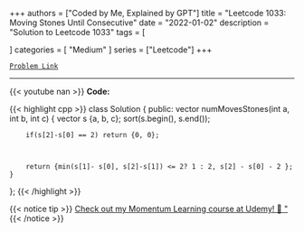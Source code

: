 
+++
authors = ["Coded by Me, Explained by GPT"]
title = "Leetcode 1033: Moving Stones Until Consecutive"
date = "2022-01-02"
description = "Solution to Leetcode 1033"
tags = [
    
]
categories = [
    "Medium"
]
series = ["Leetcode"]
+++



[`Problem Link`](https://leetcode.com/problems/moving-stones-until-consecutive/description/)

---
{{< youtube nan >}}
**Code:**

{{< highlight cpp >}}
class Solution {
public:
    vector<int> numMovesStones(int a, int b, int c) {
        vector<int> s {a, b, c};
        sort(s.begin(), s.end());
        
        if(s[2]-s[0] == 2) return {0, 0};
        
        
        
        return {min(s[1]- s[0], s[2]-s[1]) <= 2? 1 : 2, s[2] - s[0] - 2 };
    }
};
{{< /highlight >}}



{{< notice tip >}}
[Check out my Momentum Learning course at Udemy! 🚀 "](https://www.udemy.com/course/blind-75-the-data-structures-and-algorithms-essentials/)
{{< /notice >}}

